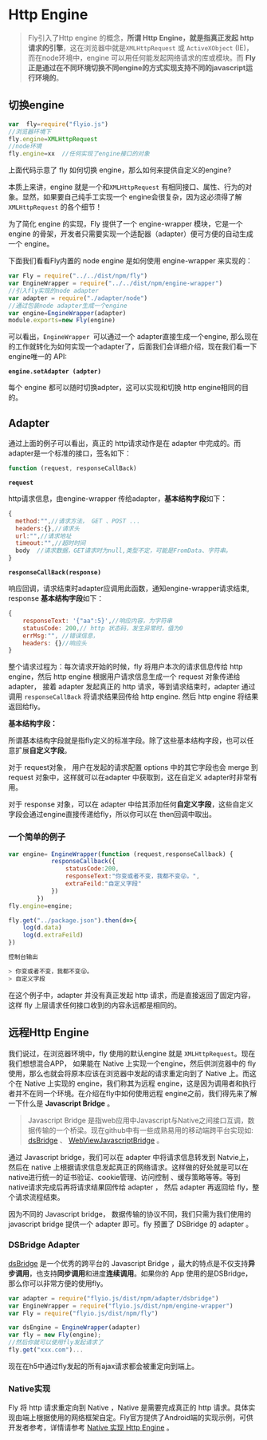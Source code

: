 # Http Engine

> Fly引入了Http engine 的概念，**所谓 Http Engine，就是指真正发起 http 请求的引擎**，这在浏览器中就是`XMLHttpRequest` 或 `ActiveXObject` (IE)，而在node环境中，engine 可以用任何能发起网络请求的库或模块。而 **Fly 正是通过在不同环境切换不同engine的方式实现支持不同的javascript运行环境的**。
>

## **切换engine**

```javascript
var  fly=require("flyio.js")
//浏览器环境下
fly.engine=XMLHttpRequest
//node环境
fly.engine=xx  //任何实现了engine接口的对象
```

上面代码示意了 fly 如何切换 engine，那么如何来提供自定义的engine?

本质上来讲，engine 就是一个和`XMLHttpRequest` 有相同接口、属性、行为的对象。显然，如果要自己纯手工实现一个 engine会很复杂，因为这必须得了解 `XMLHttpRequest` 的各个细节！

为了简化 engine 的实现，Fly 提供了一个 engine-wrapper 模块，它是一个 engine 的骨架，开发者只需要实现一个适配器（adapter）便可方便的自动生成一个 engine。

下面我们看看Fly内置的 node engine 是如何使用 engine-wrapper 来实现的：

```javascript
var Fly = require("../../dist/npm/fly")
var EngineWrapper = require("../../dist/npm/engine-wrapper")
//引入fly实现的node adapter
var adapter = require("./adapter/node")
//通过包装node adapter生成一个engine
var engine=EngineWrapper(adapter)
module.exports=new Fly(engine)
```

可以看出，`EngineWrapper `可以通过一个 adapter直接生成一个engine, 那么现在的工作就转化为如何实现一个adapter了，后面我们会详细介绍，现在我们看一下engine唯一的 API:

**`engine.setAdapter (adpter)`**

每个 engine 都可以随时切换adpter，这可以实现和切换 http engine相同的目的。



## Adapter

通过上面的例子可以看出，真正的 http请求动作是在 adapter 中完成的。而adapter是一个标准的接口，签名如下：

```javascript
function (request, responseCallBack)
```

**`request`**

 http请求信息，由engine-wrapper 传给adapter，**基本结构字段**如下：

```javascript
{
  method:"",//请求方法， GET 、POST ...
  headers:{},//请求头
  url:"",//请求地址
  timeout:"",//超时时间
  body  //请求数据，GET请求时为null,类型不定，可能是FromData、字符串。
}
```

**`responseCallBack(response)`**

响应回调，请求结束时adapter应调用此函数，通知engine-wrapper请求结束, response **基本结构字段**如下：

```javascript
{
    responseText: '{"aa":5}',//响应内容，为字符串
    statusCode: 200,// http 状态码，发生异常时，值为0
    errMsg:"", //错误信息，
    headers: {}//响应头
}
```

整个请求过程为：每次请求开始的时候，fly 将用户本次的请求信息传给 http engine，然后 http engine 根据用户请求信息生成一个 request 对象传递给 adapter， 接着 adapter 发起真正的 http 请求，等到请求结束时，adapter 通过调用 `responseCallBack` 将请求结果回传给 http engine.  然后 http engine 将结果返回给fly。

**基本结构字段：**

所谓基本结构字段就是指fly定义的标准字段。除了这些基本结构字段，也可以任意扩展**自定义字段**。

对于 request对象， 用户在发起的请求配置 options 中的其它字段也会 merge 到 request 对象中，这样就可以在adapter 中获取到，这在自定义 adapter时非常有用。

对于 response 对象，可以在 adapter  中给其添加任何**自定义字段**，这些自定义字段会通过engine直接传递给fly，所以你可以在 then回调中取出。

### 一个简单的例子

```javascript
var engine= EngineWrapper(function (request,responseCallback) {
            responseCallback({
                statusCode:200,
                responseText:"你变或者不变，我都不变😜。",
                extraFeild:"自定义字段"
            })
        })
fly.engine=engine;

fly.get("../package.json").then(d=>{
    log(d.data)
    log(d.extraFeild)
})

控制台输出

> 你变或者不变，我都不变😜。
> 自定义字段

```

在这个例子中，adapter 并没有真正发起 http 请求，而是直接返回了固定内容，这样 fly 上层请求任何接口收到的内容永远都是相同的。

## 远程Http Engine

我们说过，在浏览器环境中，fly 使用的默认engine 就是 `XMLHttpRequest`。现在我们想想混合APP， 如果能在 Native 上实现一个engine，然后供浏览器中的 fly 使用，那么也就会将原本应该在浏览器中发起的请求重定向到了 Native 上。而这个在 Native 上实现的 engine，我们称其为远程 engine，这是因为调用者和执行者并不在同一个环境。在介绍在fly中如何使用远程 engine之前，我们得先来了解一下什么是 **Javascript Bridge** 。

> Javascript Bridge 是指web应用中Javascript与Native之间接口互调，数据传输的一个桥梁。现在github中有一些成熟易用的移动端跨平台实现如: [dsBridge](https://github.com/wendux/DSBridge-Android) 、 [WebViewJavascriptBridge](https://github.com/marcuswestin/WebViewJavascriptBridge) 。

通过 Javascript bridge，我们可以在 adapter 中将请求信息转发到 Natvie上，然后在 native 上根据请求信息发起真正的网络请求。这样做的好处就是可以在native进行统一的证书验证、cookie管理、访问控制 、缓存策略等等。等到native请求完成后再将请求结果回传给 adapter ， 然后 adapter 再返回给 fly，整个请求流程结束。

因为不同的 Javascript bridge， 数据传输的协议不同，我们只需为我们使用的 javascript bridge 提供一个 adapter 即可。fly 预置了 DSBridge 的 adapter 。

### DSBridge Adapter

[dsBridge](https://github.com/wendux/DSBridge-Android)  是一个优秀的跨平台的 Javascript Bridge ，最大的特点是不仅支持**异步调用**，也支持**同步调用**和进度**连续调用**。如果你的 App 使用的是DSBridge， 那么你可以非常方便的使用fly。

```javascript
var adapter = require("flyio.js/dist/npm/adapter/dsbridge")
var EngineWrapper = require("flyio.js/dist/npm/engine-wrapper")
var Fly = require("flyio.js/dist/npm/fly")

var dsEngine = EngineWrapper(adapter)
var fly = new Fly(engine);
//然后你就可以使用fly发起请求了
fly.get("xxx.com")...
```

现在在h5中通过fly发起的所有ajax请求都会被重定向到端上。

### Native实现

Fly 将 http 请求重定向到 Native ，Native 是需要完成真正的 http 请求。具体实现由端上根据使用的网络框架自定。Fly官方提供了Android端的实现示例，可供开发者参考，详情请参考 [Native 实现 Http Engine](#/doc/flyio/native) 。


